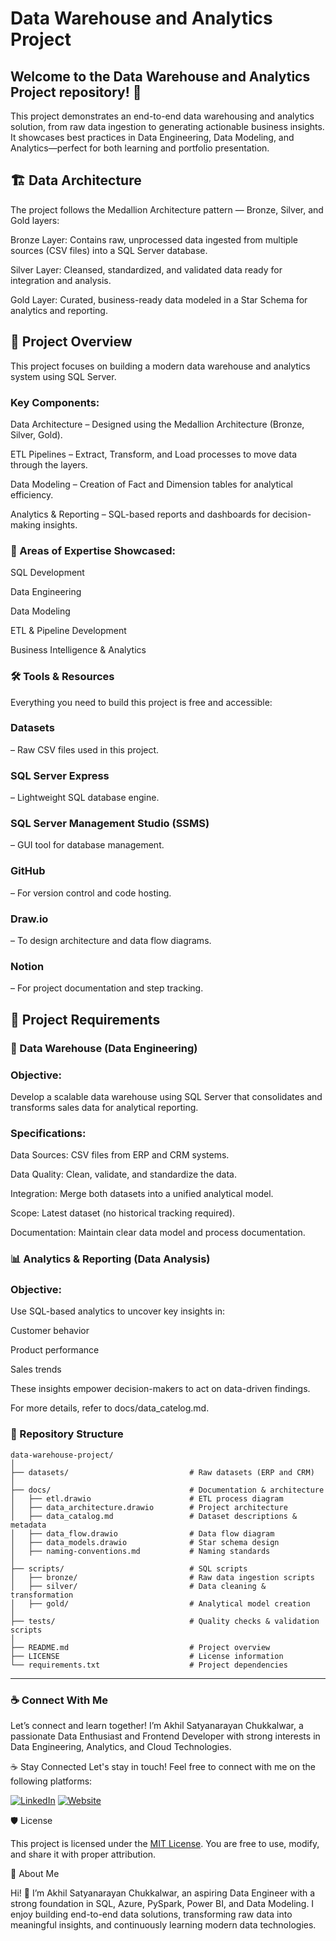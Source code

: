 # Data Warehouse and Analytics Project

## Welcome to the Data Warehouse and Analytics Project repository! 🚀
This project demonstrates an end-to-end data warehousing and analytics solution, from raw data ingestion to generating actionable business insights. It showcases best practices in Data Engineering, Data Modeling, and Analytics—perfect for both learning and portfolio presentation.

## 🏗️ Data Architecture

The project follows the Medallion Architecture pattern — Bronze, Silver, and Gold layers:

Bronze Layer: Contains raw, unprocessed data ingested from multiple sources (CSV files) into a SQL Server database.

Silver Layer: Cleansed, standardized, and validated data ready for integration and analysis.

Gold Layer: Curated, business-ready data modeled in a Star Schema for analytics and reporting.

## 📖 Project Overview

This project focuses on building a modern data warehouse and analytics system using SQL Server.

### Key Components:

Data Architecture – Designed using the Medallion Architecture (Bronze, Silver, Gold).

ETL Pipelines – Extract, Transform, and Load processes to move data through the layers.

Data Modeling – Creation of Fact and Dimension tables for analytical efficiency.

Analytics & Reporting – SQL-based reports and dashboards for decision-making insights.

### 🎯 Areas of Expertise Showcased:

SQL Development

Data Engineering

Data Modeling

ETL & Pipeline Development

Business Intelligence & Analytics

### 🛠️ Tools & Resources

Everything you need to build this project is free and accessible:

### Datasets
 – Raw CSV files used in this project.

### SQL Server Express
 – Lightweight SQL database engine.

### SQL Server Management Studio (SSMS)
 – GUI tool for database management.

### GitHub
 – For version control and code hosting.

### Draw.io
 – To design architecture and data flow diagrams.

### Notion
 – For project documentation and step tracking.

## 🚀 Project Requirements
### 🧱 Data Warehouse (Data Engineering)

### Objective:
Develop a scalable data warehouse using SQL Server that consolidates and transforms sales data for analytical reporting.

### Specifications:

Data Sources: CSV files from ERP and CRM systems.

Data Quality: Clean, validate, and standardize the data.

Integration: Merge both datasets into a unified analytical model.

Scope: Latest dataset (no historical tracking required).

Documentation: Maintain clear data model and process documentation.

### 📊 Analytics & Reporting (Data Analysis)

### Objective:
Use SQL-based analytics to uncover key insights in:

Customer behavior

Product performance

Sales trends

These insights empower decision-makers to act on data-driven findings.

For more details, refer to docs/data_catelog.md.



### 📂 Repository Structure
```
data-warehouse-project/
│
├── datasets/                           # Raw datasets (ERP and CRM)
│
├── docs/                               # Documentation & architecture
│   ├── etl.drawio                      # ETL process diagram
│   ├── data_architecture.drawio        # Project architecture
│   ├── data_catalog.md                 # Dataset descriptions & metadata
│   ├── data_flow.drawio                # Data flow diagram
│   ├── data_models.drawio              # Star schema design
│   ├── naming-conventions.md           # Naming standards
│
├── scripts/                            # SQL scripts
│   ├── bronze/                         # Raw data ingestion scripts
│   ├── silver/                         # Data cleaning & transformation
│   ├── gold/                           # Analytical model creation
│
├── tests/                              # Quality checks & validation scripts
│
├── README.md                           # Project overview
├── LICENSE                             # License information
└── requirements.txt                    # Project dependencies
```
-----

### ☕ Connect With Me

Let’s connect and learn together!
I’m Akhil Satyanarayan Chukkalwar, a passionate Data Enthusiast and Frontend Developer with strong interests in Data Engineering, Analytics, and Cloud Technologies.

☕ Stay Connected
Let's stay in touch! Feel free to connect with me on the following platforms:

[![LinkedIn](https://img.shields.io/badge/LinkedIn-0077B5?style=for-the-badge&logo=linkedin&logoColor=white)](https://linkedin.com/in/akhil-chukkalwar)
[![Website](https://img.shields.io/badge/Website-000000?style=for-the-badge&logo=google-chrome&logoColor=white)](https://chukkalwar.vercel.app)





🛡️ License

This project is licensed under the [MIT License](LICENSE).
You are free to use, modify, and share it with proper attribution.

🌟 About Me

Hi! 👋 I’m Akhil Satyanarayan Chukkalwar, an aspiring Data Engineer with a strong foundation in SQL, Azure, PySpark, Power BI, and Data Modeling.
I enjoy building end-to-end data solutions, transforming raw data into meaningful insights, and continuously learning modern data technologies.



